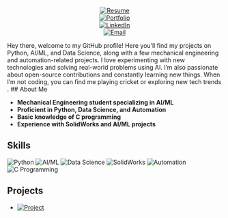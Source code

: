 <div align="center">

[![Resume](https://img.shields.io/badge/Resume-00BFFF?style=for-the-badge)](YOUR_RESUME_LINK)  
[![Portfolio](https://img.shields.io/badge/Portfolio-228B22?style=for-the-badge)](YOUR_PORTFOLIO_LINK)  
[![LinkedIn](https://img.shields.io/badge/LinkedIn-0077B5?style=for-the-badge&logo=linkedin&logoColor=white)](https://linkedin.com/in/anand-kumar-24a231331)  
[![Email](https://img.shields.io/badge/Email-EA4335?style=for-the-badge)](mailto:ANANDKALPANASINGH12345@GMAIL.COM)  

</div>
 Hey there, welcome to my GitHub profile! Here you’ll find my projects on Python, AI/ML, and Data Science, along with a few mechanical engineering and automation-related projects. I love experimenting with new technologies and solving real-world problems using AI. I’m also passionate about open-source contributions and constantly learning new things. When I’m not coding, you can find me playing cricket or exploring new tech trends .
## About Me

- **Mechanical Engineering student specializing in AI/ML**
- **Proficient in Python, Data Science, and Automation**
- **Basic knowledge of C programming**
- **Experience with SolidWorks and AI/ML projects**

## Skills

![Python](https://img.shields.io/badge/Python-3776AB?style=for-the-badge&logo=python&logoColor=white&shape=round)
![AI/ML](https://img.shields.io/badge/AI%2FML-FF6F00?style=for-the-badge&logo=ai&logoColor=white&shape=square)
![Data Science](https://img.shields.io/badge/Data%20Science-4B8BBE?style=for-the-badge&logo=databricks&logoColor=white&shape=round)
![SolidWorks](https://img.shields.io/badge/SolidWorks-E34F26?style=for-the-badge&logo=solidworks&logoColor=white&shape=square)
![Automation](https://img.shields.io/badge/Automation-FF4500?style=for-the-badge&shape=round)
![C Programming](https://img.shields.io/badge/C%20Programming-00599C?style=for-the-badge&logo=c&logoColor=white&shape=square)



## Projects

- [![Project](https://img.shields.io/badge/My%20AI%20Project-2F74C0?style=for-the-badge&logo=project&logoColor=white)](#)

 
